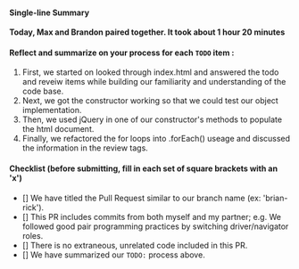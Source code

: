 #### Single-line Summary
**Today, Max and Brandon paired together. It took about 1 hour 20 minutes**

#### Reflect and summarize on your process for each `TODO` item :  
  1. First, we started on looked through index.html and answered the todo and reveiw items while building our familiarity and understanding of the code base.
  2. Next, we got the constructor working so that we could test our object implementation.
  3. Then, we used jQuery in one of our constructor's methods to populate the html document.
  4. Finally, we refactored the for loops into .forEach() useage and discussed the information in the review tags.

#### Checklist (before submitting, fill in each set of square brackets with an 'x')
- [] We have titled the Pull Request similar to our branch name (ex: 'brian-rick').
- [] This PR includes commits from both myself and my partner; e.g. We followed good pair programming practices by switching driver/navigator roles.
- [] There is no extraneous, unrelated code included in this PR.
- [] We have summarized our `TODO:` process above.
